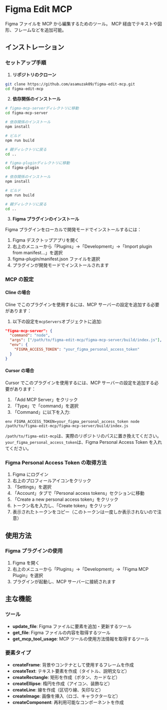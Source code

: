# Figma Edit MCP

Figma ファイルを MCP から編集するためのツール。
MCP 経由でテキストや図形、フレームなどを追加可能。

## インストレーション

### セットアップ手順

1. **リポジトリのクローン**

```bash
git clone https://github.com/asamuzak09/figma-edit-mcp.git
cd figma-edit-mcp
```

2. **依存関係のインストール**

```bash
# figma-mcp-serverディレクトリに移動
cd figma-mcp-server

# 依存関係のインストール
npm install

# ビルド
npm run build

# 親ディレクトリに戻る
cd ..

# figma-pluginディレクトリに移動
cd figma-plugin

# 依存関係のインストール
npm install

# ビルド
npm run build

# 親ディレクトリに戻る
cd ..
```

3. **Figma プラグインのインストール**

Figma プラグインをローカルで開発モードでインストールするには：

1. Figma デスクトップアプリを開く
2. 右上のメニューから「Plugins」→「Development」→「Import plugin from manifest...」を選択
3. figma-plugin/manifest.json ファイルを選択
4. プラグインが開発モードでインストールされます

### MCP の設定

#### Cline の場合

Cline でこのプラグインを使用するには、MCP サーバーの設定を追加する必要があります：

1. 以下の設定を`mcpServers`オブジェクトに追加:

```json
"figma-mcp-server": {
  "command": "node",
  "args": ["/path/to/figma-edit-mcp/figma-mcp-server/build/index.js"],
  "env": {
    "FIGMA_ACCESS_TOKEN": "your_figma_personal_access_token"
  }
}
```

#### Cursor の場合

Cursor でこのプラグインを使用するには、MCP サーバーの設定を追加する必要があります：

1. 「Add MCP Server」をクリック
2. 「Type」で「command」を選択
3. 「Command」に以下を入力:

```
env FIGMA_ACCESS_TOKEN=your_figma_personal_access_token node /path/to/figma-edit-mcp/figma-mcp-server/build/index.js
```

`/path/to/figma-edit-mcp`は、実際のリポジトリのパスに置き換えてください。
`your_figma_personal_access_token`は、Figma Personal Access Token を入れてください。

### Figma Personal Access Token の取得方法

1. Figma にログイン
2. 右上のプロフィールアイコンをクリック
3. 「Settings」を選択
4. 「Account」タブで「Personal access tokens」セクションに移動
5. 「Create a new personal access token」をクリック
6. トークン名を入力し、「Create token」をクリック
7. 表示されたトークンをコピー（このトークンは一度しか表示されないので注意）

## 使用方法

### Figma プラグインの使用

1. Figma を開く
2. 右上のメニューから「Plugins」→「Development」→「Figma MCP Plugin」を選択
3. プラグインが起動し、MCP サーバーに接続されます

## 主な機能

### ツール

- **update_file**: Figma ファイルに要素を追加・更新するツール
- **get_file**: Figma ファイルの内容を取得するツール
- **get_mcp_tool_usage**: MCP ツールの使用方法情報を取得するツール

### 要素タイプ

- **createFrame**: 背景やコンテナとして使用するフレームを作成
- **createText**: テキスト要素を作成（タイトル、説明文など）
- **createRectangle**: 矩形を作成（ボタン、カードなど）
- **createEllipse**: 楕円を作成（アイコン、装飾など）
- **createLine**: 線を作成（区切り線、矢印など）
- **createImage**: 画像を挿入（ロゴ、キャラクターなど）
- **createComponent**: 再利用可能なコンポーネントを作成
